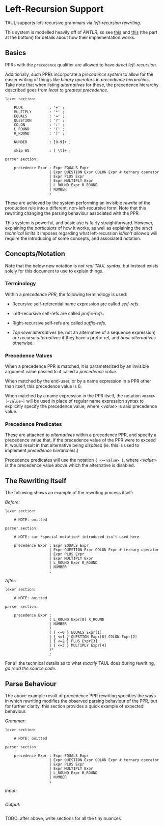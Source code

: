 # Left-Recursion Support

TAUL supports left-recursive grammars via *left-recursion rewriting*.

This system is modelled heavily off of *ANTLR*, so see
[this](https://github.com/antlr/antlr4/blob/master/doc/left-recursion.md)
and [this](https://www.antlr.org/papers/allstar-techreport.pdf) (the part at the
bottom) for details about how their implementation works.

## Basics

PPRs with the `precedence` qualifier are allowed to have *direct left-recursion*.

Additionally, such PPRs incorporate a *precedence system* to allow for the easier
writing of things like *binary operators* in *precedence hierarchies*. Take note that
when listing *alternatives* for these, the precedence hierarchy described goes from
*least to greatest precedence*.

```
lexer section:

    PLUS            : '+' ;
    MULTIPLY        : '*' ;
    EQUALS          : '=' ;
    QUESTION        : '?' ;
    COLON           : ':' ;
    L_ROUND         : '(' ;
    R_ROUND         : ')' ;
	
    NUMBER          : [0-9]+ ;

    skip WS         : [ \t]+ ;

parser section:

    precedence Expr : Expr EQUALS Expr
                    | Expr QUESTION Expr COLON Expr # ternary operator
                    | Expr PLUS Expr
                    | Expr MULTIPLY Expr
                    | L_ROUND Expr R_ROUND
                    | NUMBER
                    ;
```

These are achieved by the system performing an invisible *rewrite* of the production
rule into a different, non-left-recursive form. Note that this rewriting changing the
parsing behaviour associated with the PPR.

This system is powerful, and basic use is fairly straightforward. However, explaining
the *particulars* of how it works, as well as explaining the *strict technical limits*
it imposes regarding what left-recursion *is/isn't allowed* will require the introducing
of some concepts, and associated notation.

## Concepts/Notation

Note that the below new notation is *not real TAUL syntax*, but instead exists solely
for this document to use to explain things.

### Terminology

Within a *precedence PPR*, the following terminology is used:

- Recursive self-referential name expression are called *self-refs*.

- Left-recursive self-refs are called *prefix-refs*.

- Right-recursive self-refs are called *suffix-refs*.

- *Top-level alternatives* (ie. not an alternative of a sequence expression) are
*recurse alternatives* if they have a prefix-ref, and *base alternatives* otherwise.

### Precedence Values

When a precedence PPR is matched, it is parameterized by an invisible argument value
passed to it called a *precedence value*.

When matched by the end-user, or by a name expression in a PPR other than itself, this
precedence value is 0.

When matched by a name expression in the PPR itself, the notation `<name>[<value>]`
will be used in place of regular name expression syntax to explicitly specify the
precedence value, where *\<value\>* is said precedence value.

### Precedence Predicates

These are attached to *alternatives* within a precedence PPR, and specify a precedence
value that, if the precedence value of the PPR were to exceed it, would result in that
alternative being *disabled* (ie. this is used to implement *precedence hierarchies*.)

Precedence predicates will use the notation `{ <=<value> }`, where *\<value\>* is the
precedence value above which the alternative is disabled.

## The Rewriting Itself

The following shows an example of the rewriting process itself:

*Before:*

```
lexer section:

    # NOTE: omitted

parser section:

    # NOTE: our *special notation* introduced isn't used here

    precedence Expr : Expr EQUALS Expr
                    | Expr QUESTION Expr COLON Expr # ternary operator
                    | Expr PLUS Expr
                    | Expr MULTIPLY Expr
                    | L_ROUND Expr R_ROUND
                    | NUMBER
                    ;
```

*After:*

```
lexer section:

    # NOTE: omitted

parser section:

    precedence Expr :
                    ( L_ROUND Expr[0] R_ROUND
                    | NUMBER
                    )
                    ( { <=0 } EQUALS Expr[1]
                    | { <=1 } QUESTION Expr[0] COLON Expr[2]
                    | { <=2 } PLUS Expr[3]
                    | { <=3 } MULTIPLY Expr[4]
                    )*
                    ;
```

For all the technical details as to what *exactly* TAUL does during rewriting,
*go read the source code*.

## Parse Behaviour

The above example result of precedence PPR rewriting specifies the ways in which
rewriting modifies the observed parsing behaviour of the PPR, but for further
clarity, this section provides a quick example of expected behaviour.

*Grammar:*

```
lexer section:

    # NOTE: omitted

parser section:

    precedence Expr : Expr EQUALS Expr
                    | Expr QUESTION Expr COLON Expr # ternary operator
                    | Expr PLUS Expr
                    | Expr MULTIPLY Expr
                    | L_ROUND Expr R_ROUND
                    | NUMBER
                    ;
```

*Input:*

```

```

*Output:*

```

```

TODO: after above, write sections for all the tiny nuances